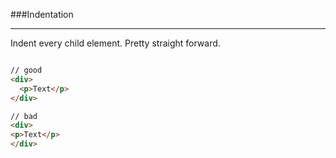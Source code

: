 ###Indentation
***

Indent every child element. Pretty straight forward.

```html

// good
<div>
  <p>Text</p>
</div>

// bad
<div>
<p>Text</p>
</div>
```

